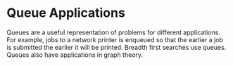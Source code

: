 # Queue Applications

Queues are a useful representation of problems for different applications.  For example, jobs to a network printer is enqueued so that the earlier a job is submitted the earlier it will be printed.  Breadth first searches use queues.  Queues also have applications in graph theory.
